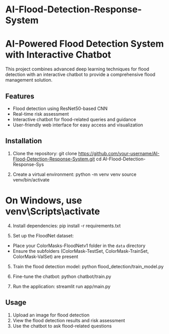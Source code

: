 # AI-Flood-Detection-Response-System
# AI-Powered Flood Detection System with Interactive Chatbot

This project combines advanced deep learning techniques for flood detection with an interactive chatbot to provide a comprehensive flood management solution.

## Features

- Flood detection using ResNet50-based CNN
- Real-time risk assessment
- Interactive chatbot for flood-related queries and guidance
- User-friendly web interface for easy access and visualization

## Installation

1. Clone the repository:
git clone https://github.com/your-username/AI-Flood-Detection-Response-System.git
cd AI-Flood-Detection-Response-Sys 


2. Create a virtual environment: 
python -m venv venv
source venv/bin/activate
# On Windows, use venv\Scripts\activate


4. Install dependencies:
pip install -r requirements.txt


5. Set up the FloodNet dataset:
- Place your ColorMasks-FloodNetv1 folder in the `data` directory
- Ensure the subfolders (ColorMask-TestSet, ColorMask-TrainSet, ColorMask-ValSet) are present

5. Train the flood detection model:
python flood_detection/train_model.py


6. Fine-tune the chatbot:
python chatbot/train.py


7. Run the application:
streamlit run app/main.py




## Usage

1. Upload an image for flood detection
2. View the flood detection results and risk assessment
3. Use the chatbot to ask flood-related questions

